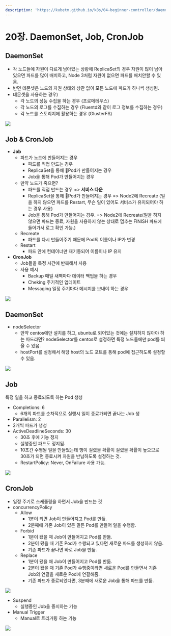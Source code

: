 ```yaml
---
description: 'https://kubetm.github.io/k8s/04-beginner-controller/daemonset/'
---
```


# 20장. DaemonSet, Job, CronJob

## DaemonSet

* 각 노드들에 자원이 다르게 남아있는 상황에 ReplicaSet의 경우 자원이 많이 남아있으면 파드를 많이 배치하고, Node 3처럼 자원이 없으면 파드를 배치안할 수 있음.
* 반면 데몬셋은 노드의 자원 상태와 상관 없이 모든 노드에 파드가 하나씩 생성됨.
* 데몬셋을 사용하는 경우\) 
  * 각 노드의 성능 수집을 하는 경우 \(프로메테우스\)
  * 각 노드의 로그를 수집하는 경우 \(Fluentd와 같이 로그 정보를 수집하는 경우\)
  * 각 노드를 스토리지에 활용하는 경우 \(GlusterFS\)

![](../.gitbook/assets/image%20%2865%29.png)

## Job & CronJob

* **Job**
  * 파드가 노드에 만들어지는 경우
    * 파드를 직접 만드는 경우
    * ReplicaSet을 통해 Pod가 만들어지는 경우
    * Job을 통해 Pod가 만들어지는 경우
  * 만약 노드가 죽으면?
    * 파드를 직접 만드는 경우 =&gt; **서비스 다운**
    * ReplicaSet을 통해 Pod가 만들어지는 경우 =&gt; Node2에 Recreate \(일을 하지 않으면 파드를 Restart, 무슨 일이 있어도 서비스가 유지되어야 하는 경우 사용\)
    * Job을 통해 Pod가 만들어지는 경우. =&gt; Node2에 Recreate\(일을 하지 않으면 파드는 종료, 자원을 사용하지 않는 상태로 멈추는 FINISH 파드에 들어가서 로그 확인 가능.\)
  * Recreate
    * 파드를 다시 만들어주기 때문에 Pod의 이름이나 IP가 변경
  * Restart
    * 파드 안에 컨테이너만 재기동되어 이름이나 IP 유지
* **CronJob**
  * Job들을 특정 시간에 반복해서 사용
  * 사용 예시
    * Backup 매일 새벽마다 데이터 백업을 하는 경우
    * Cheking 주기적인 업데이트 
    * Messaging 일정 주기마다 메시지를 보내야 하는 경우

![](../.gitbook/assets/image%20%2864%29.png)

## DaemonSet

* nodeSelector
  * 만약 centos에만 설치를 하고, ubuntu로 되어있는 것에는 설치하지 않아야 하는 파드라면? nodeSelector를 centos로 설정하면 특정 노드들에만 pod를 띄울 수 있음.
  * hostPort를 설정해서 해당 host의 노드 포트를 통해 pod에 접근하도록 설정할 수 있음.

![](../.gitbook/assets/image%20%2887%29.png)

## Job

특정 일을 하고 종료되도록 하는 Pod 생성

* Completions: 6
  * 6개의 파드를 순차적으로 실행시 일이 종료가되면 끝나는 Job 생
*  Parallelism: 2
  * 2개씩 파드가 생성
* ActiveDeadlineSeconds: 30
  * 30초 후에 기능 정지
  * 실행중인 파드도 정지됨. 
  * 10초간 수행될 일을 만들었는데 행이 걸렸을 확률이 걸렸을 확률이 높으므로 30초가 되면 종료시켜 자원을 반납하도록 설정하는 것.
  * RestartPolicy: Never, OnFailure 사용 가능.

![](../.gitbook/assets/image%20%2889%29.png)

## CronJob

* 일정 주기로 스케줄링을 하면서 Job을 만드는 것
* concurrencyPolicy
  * Allow
    * 1분이 되면 Job이 만들어지고 Pod를 만듦.
    * 2분째에 기존 Job이 있든 말든 Pod를 만들어 일을 수행함.
  * Forbid
    * 1분이 됐을 때 Job이 만들어지고 Pod를 만듦.
    * 2분이 됐을 때 기존 Pod가 수행되고 있다면 새로운 파드를 생성하지 않음.
    * 기존 파드가 끝나면 바로 Job을 만듦.
  * Replace
    * 1분이 됐을 때 Job이 만들어지고 Pod를 만듦.
    * 2분이 됐을 때 기존 Pod가 수행중이라면 새로운 Pod를 만들면서 기존 Job의 연결을 새로운 Pod에 연결해줌.
    * 기존 파드가 종료되었다면, 3분째에 새로운 Job을 통해 파드를 만듦.

![](../.gitbook/assets/image%20%2873%29.png)

* Suspend
  * 실행중인 Job을 중지하는 기능
* Manual Trigger
  * Manual로 트리거링 하는 기능

![](../.gitbook/assets/image%20%2870%29.png)

